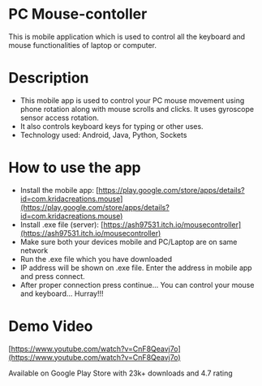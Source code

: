 # PC Mouse-contoller
This is mobile application which is used to control all the keyboard and mouse functionalities of laptop or computer.

# Description
- This mobile app is used to control your PC mouse movement using phone rotation along with mouse scrolls and clicks. It uses gyroscope sensor access rotation.
- It also controls keyboard keys for typing or other uses.
- Technology used: Android, Java, Python, Sockets

# How to use the app
- Install the mobile app: [https://play.google.com/store/apps/details?id=com.kridacreations.mouse](https://play.google.com/store/apps/details?id=com.kridacreations.mouse)
- Install .exe file (server): [https://ash97531.itch.io/mousecontroller](https://ash97531.itch.io/mousecontroller)
- Make sure both your devices mobile and PC/Laptop are on same network
- Run the .exe file which you have downloaded
- IP address will be shown on .exe file. Enter the address in mobile app and press connect.
- After proper connection press continue... You can control your mouse and keyboard... Hurray!!!

# Demo Video
[https://www.youtube.com/watch?v=CnF8Qeavj7o](https://www.youtube.com/watch?v=CnF8Qeavj7o)

Available on Google Play Store with 23k+ downloads and 4.7 rating
